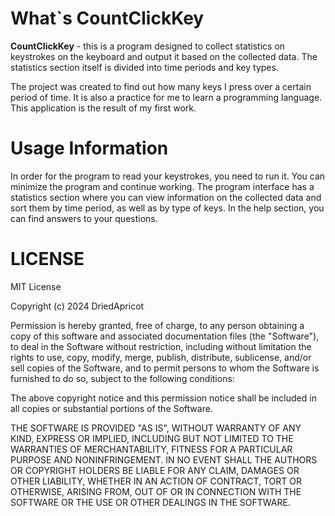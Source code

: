 # What`s CountClickKey
**CountClickKey** - this is a program designed to collect statistics on keystrokes on the keyboard and output it based on the collected data. The statistics section itself is divided into time periods and key types.

The project was created to find out how many keys I press over a certain period of time. It is also a practice for me to learn a programming language. This application is the result of my first work.

# Usage Information
In order for the program to read your keystrokes, you need to run it. You can minimize the program and continue working. The program interface has a statistics section where you can view information on the collected data and sort them by time period, 
as well as by type of keys. In the help section, you can find answers to your questions.

# LICENSE
MIT License

Copyright (c) 2024 DriedApricot

Permission is hereby granted, free of charge, to any person obtaining a copy of this software and associated documentation files (the "Software"), to deal in the Software without restriction, including without limitation the rights to use, copy, modify, merge, publish, distribute, sublicense, and/or sell copies of the Software, and to permit persons to whom the Software is furnished to do so, subject to the following conditions:

The above copyright notice and this permission notice shall be included in all copies or substantial portions of the Software.

THE SOFTWARE IS PROVIDED "AS IS", WITHOUT WARRANTY OF ANY KIND, EXPRESS OR IMPLIED, INCLUDING BUT NOT LIMITED TO THE WARRANTIES OF MERCHANTABILITY, FITNESS FOR A PARTICULAR PURPOSE AND NONINFRINGEMENT. IN NO EVENT SHALL THE AUTHORS OR COPYRIGHT HOLDERS BE LIABLE FOR ANY CLAIM, DAMAGES OR OTHER LIABILITY, WHETHER IN AN ACTION OF CONTRACT, TORT OR OTHERWISE, ARISING FROM, OUT OF OR IN CONNECTION WITH THE SOFTWARE OR THE USE OR OTHER DEALINGS IN THE SOFTWARE.
